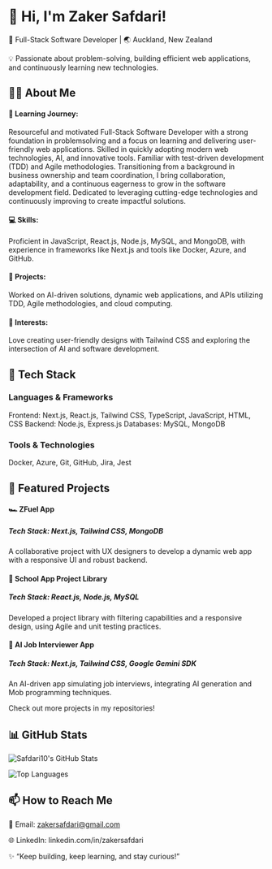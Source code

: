 # 👋 Hi, I'm Zaker Safdari!
🎯 Full-Stack Software Developer | 🌏 Auckland, New Zealand

💡 Passionate about problem-solving, building efficient web applications, and continuously learning new technologies.

## 👩‍💻 About Me
#### 🌱 Learning Journey: 
 Resourceful and motivated Full-Stack Software Developer with a strong foundation in problemsolving and a focus on learning and delivering user-friendly web applications. Skilled in quickly
adopting modern web technologies, AI, and innovative tools. Familiar with test-driven development
(TDD) and Agile methodologies. Transitioning from a background in business ownership and team
coordination, I bring collaboration, adaptability, and a continuous eagerness to grow in the software
development field. Dedicated to leveraging cutting-edge technologies and continuously improving to
create impactful solutions.
#### 💻 Skills: 
 Proficient in JavaScript, React.js, Node.js, MySQL, and MongoDB, with experience in frameworks like Next.js and tools like Docker, Azure, and GitHub.
#### 📘 Projects: 
 Worked on AI-driven solutions, dynamic web applications, and APIs utilizing TDD, Agile methodologies, and cloud computing.
#### 🎨 Interests: 
 Love creating user-friendly designs with Tailwind CSS and exploring the intersection of AI and software development.

## 🔨 Tech Stack
### Languages & Frameworks
Frontend: Next.js, React.js, Tailwind CSS, TypeScript, JavaScript, HTML, CSS
Backend: Node.js, Express.js
Databases: MySQL, MongoDB
### Tools & Technologies
Docker, Azure, Git, GitHub, Jira, Jest

## 📂 Featured Projects

#### 🏎️ ZFuel App
##### Tech Stack: Next.js, Tailwind CSS, MongoDB
A collaborative project with UX designers to develop a dynamic web app with a responsive UI and robust backend.

#### 📘 School App Project Library
##### Tech Stack: React.js, Node.js, MySQL
Developed a project library with filtering capabilities and a responsive design, using Agile and unit testing practices.

#### 🤖 AI Job Interviewer App
##### Tech Stack: Next.js, Tailwind CSS, Google Gemini SDK
An AI-driven app simulating job interviews, integrating AI generation and Mob programming techniques.

Check out more projects in my repositories!

## 📊 GitHub Stats

![Safdari10's GitHub Stats](https://github-readme-stats.vercel.app/api?username=Safdari10&show_icons=true&theme=radical)

![Top Languages](https://github-readme-stats.vercel.app/api/top-langs/?username=Safdari10&layout=compact&theme=radical)


## 📫 How to Reach Me

📧 Email: zakersafdari@gmail.com

🌐 LinkedIn: linkedin.com/in/zakersafdari

✨ “Keep building, keep learning, and stay curious!”
